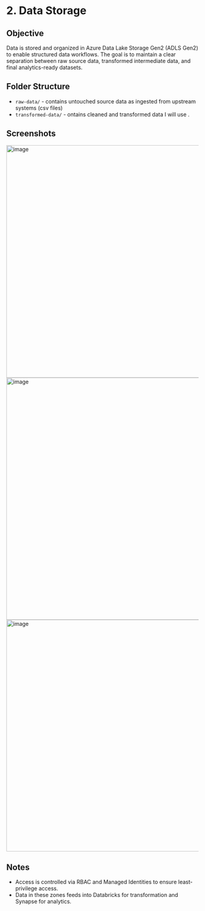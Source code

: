 # 2. Data Storage

## Objective
Data is stored and organized in Azure Data Lake Storage Gen2 (ADLS Gen2) to enable structured data workflows. The goal is to maintain a clear separation between raw source data, transformed intermediate data, and final analytics-ready datasets.

##  Folder Structure
- `raw-data/` - contains untouched source data as ingested from upstream systems (csv files)
- `transformed-data/` - ontains cleaned and transformed data I will use .
## Screenshots
<img width="1915" height="608" alt="image" src="https://github.com/user-attachments/assets/6224fb47-e385-40a2-b9ba-c568192d87bf" />
<img width="1912" height="633" alt="image" src="https://github.com/user-attachments/assets/748c6485-8326-4b26-8105-c2f52a3ce30c" />
<img width="1916" height="606" alt="image" src="https://github.com/user-attachments/assets/dea74b85-7202-4fdd-9132-e114db46cd97" />


## Notes
- Access is controlled via RBAC and Managed Identities to ensure least-privilege access.
- Data in these zones feeds into Databricks for transformation and Synapse for analytics.
